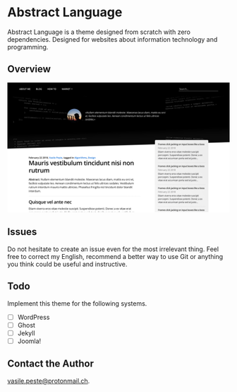 # Abstract Language
Abstract Language is a theme designed from scratch with zero dependencies.
Designed for websites about information technology and programming.

## Overview
![](screenshots/21:06:2018.png)

## Issues
Do not hesitate to create an issue even for the most irrelevant thing. Feel free to correct my English, recommend a better way to use Git or anything you think could be useful and instructive.

## Todo
Implement this theme for the following systems.
- [ ] WordPress
- [ ] Ghost
- [ ] Jekyll
- [ ] Joomla!

## Contact the Author
vasile.peste@protonmail.ch.